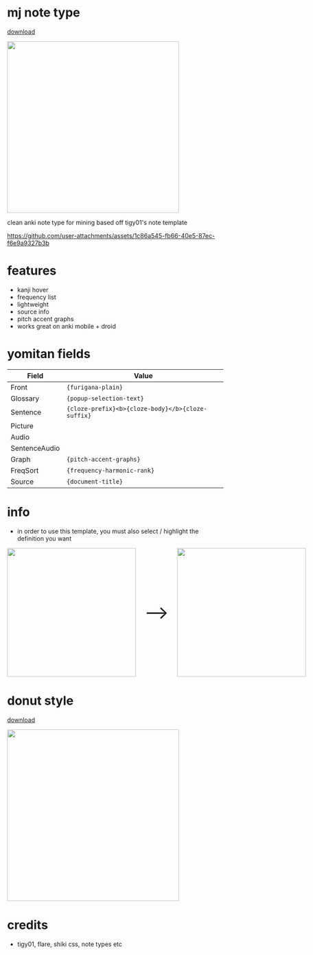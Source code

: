 # mj note type
[download](https://raw.githubusercontent.com/watchtheflowers/mj-s-note-type/main/mj%20auto%20mining.apkg)

<img src="https://github.com/user-attachments/assets/7171341b-806a-4c04-b150-75c547f3cd56" width="400">


clean anki note type for mining based off tigy01's note template



https://github.com/user-attachments/assets/1c86a545-fb66-40e5-87ec-f6e9a9327b3b

# features
- kanji hover
- frequency list
- lightweight
- source info
- pitch accent graphs
- works great on anki mobile + droid

# yomitan fields

| Field              | Value                                             |
| ------------------ | ------------------------------------------------- |
| Front              | `{furigana-plain}`                                |
| Glossary           | `{popup-selection-text}`                          |
| Sentence           | `{cloze-prefix}<b>{cloze-body}</b>{cloze-suffix}` |
| Picture            |                                                   |
| Audio              |                                                   |
| SentenceAudio      |                                                   |
| Graph              | `{pitch-accent-graphs}`                           |
| FreqSort           | `{frequency-harmonic-rank}`                       |
| Source             | `{document-title}`                                |

# info
- in order to use this template, you must also select / highlight the definition you want

<div align="left" style="display: inline-flex; align-items: center; gap: 20px;">
  <img src="https://github.com/user-attachments/assets/0c5c2cd6-f420-4ba5-a7b8-57e5132c222d" height="300px" />
  <span style="font-size: 3em;">⟶</span>
  <img src="https://github.com/user-attachments/assets/e06c5e53-c00e-476d-9634-e05679e42619" height="300px" />
</div>




# donut style 
[download](https://github.com/watchtheflowers/mj-s-note-type/releases/download/donut/mj.donut.apkg)

<img src="https://github.com/user-attachments/assets/ff72a9be-6688-47b2-b6fd-b5ee9cde6f26" width="400">





# credits
- tigy01, flare, shiki css, note types etc
